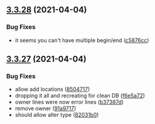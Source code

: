 ## [3.3.28](https://github.com/Badminton-Apps/core/compare/v3.3.27...v3.3.28) (2021-04-04)


### Bug Fixes

* it seems you can't have multiple begin/end ([c5876cc](https://github.com/Badminton-Apps/core/commit/c5876cca6c84522807041db68969f339de5c9f34))



## [3.3.27](https://github.com/Badminton-Apps/core/compare/v3.3.26...v3.3.27) (2021-04-04)


### Bug Fixes

* allow add locations ([8504717](https://github.com/Badminton-Apps/core/commit/85047176fbeedd1b9abab45b55f30c75958ca046))
* dropping it all and recreating for clean DB ([f6e5a72](https://github.com/Badminton-Apps/core/commit/f6e5a72fce715bc3a695761b9e7255594906ee64))
* owner lines were now error lines ([b37387d](https://github.com/Badminton-Apps/core/commit/b37387d2d1e27d27b8d5c808b9aebbc43c7efec3))
* remove owner ([91a9717](https://github.com/Badminton-Apps/core/commit/91a97176a8c3b71063f7cc927cdeaf6f4c99699d))
* should allow alter type ([82031b0](https://github.com/Badminton-Apps/core/commit/82031b0a10f7d74c22c8534f4c37f6d7eb56c3bb))



